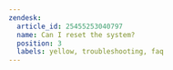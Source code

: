 ```yaml
---
zendesk:
  article_id: 25455253040797
  name: Can I reset the system?
  position: 3
  labels: yellow, troubleshooting, faq
---
```


